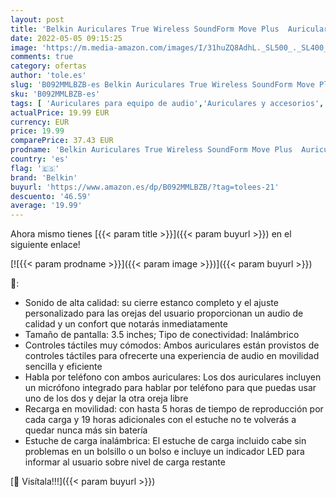 ```yaml
---
layout: post
title: 'Belkin Auriculares True Wireless SoundForm Move Plus  Auriculares Bluetooth con Estuche de Carga inalámbrica  certificación IPX5 contra el Sudor y Las Salpicaduras  Graves potentes  iPhone  Android '
date: 2022-05-05 09:15:25
image: 'https://m.media-amazon.com/images/I/31huZQ8AdhL._SL500_._SL400_.jpg'
comments: true
category: ofertas
author: 'tole.es'
slug: 'B092MMLBZB-es Belkin Auriculares True Wireless SoundForm Move Plus...'
sku: 'B092MMLBZB-es'
tags: [ 'Auriculares para equipo de audio','Auriculares y accesorios','Electrónica','belkin','iphone','🇪🇸', ]
actualPrice: 19.99 EUR
currency: EUR
price: 19.99
comparePrice: 37.43 EUR
prodname: 'Belkin Auriculares True Wireless SoundForm Move Plus  Auriculares Bluetooth con Estuche de Carga inalámbrica  certificación IPX5 contra el Sudor y Las Salpicaduras  Graves potentes  iPhone  Android '
country: 'es'
flag: '🇪🇸'
brand: 'Belkin'
buyurl: 'https://www.amazon.es/dp/B092MMLBZB/?tag=tolees-21'
descuento: '46.59'
average: '19.99'
---
```


Ahora mismo tienes [{{< param title >}}]({{< param buyurl >}}) en el siguiente enlace!

[![{{< param prodname >}}]({{< param image >}})]({{< param buyurl >}})

🔎:

- Sonido de alta calidad: su cierre estanco completo y el ajuste personalizado para las orejas del usuario proporcionan un audio de calidad y un confort que notarás inmediatamente
- Tamaño de pantalla: 3.5 inches; Tipo de conectividad: Inalámbrico
- Controles táctiles muy cómodos: Ambos auriculares están provistos de controles táctiles para ofrecerte una experiencia de audio en movilidad sencilla y eficiente
- Habla por teléfono con ambos auriculares: Los dos auriculares incluyen un micrófono integrado para hablar por teléfono para que puedas usar uno de los dos y dejar la otra oreja libre
- Recarga en movilidad: con hasta 5 horas de tiempo de reproducción por cada carga y 19 horas adicionales con el estuche no te volverás a quedar nunca más sin batería
- Estuche de carga inalámbrica: El estuche de carga incluido cabe sin problemas en un bolsillo o un bolso e incluye un indicador LED para informar al usuario sobre nivel de carga restante

[🛒 Visítala!!!]({{< param buyurl >}})
